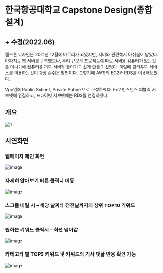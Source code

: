 # 한국항공대학교 Capstone Design(종합 설계)
## + 수정(2022.06)
캡스톤 디자인은 2021년 12월에 마무리가 되었지만, 서버와 관련해서 아쉬움이 남았다.
아파치로 웹 서버를 구축했으나, 우리 규모의 프로젝트에 따로 서버용 컴퓨터가 있는것은 아니기에 컴퓨터를 꺼도 서버가 돌아가고 싶게 만들고 싶었다.
이럴때 클라우드 서비스를 이용하는것이 가장 손쉬운 방법이다.
그렇기에 AWS의 EC2와 RDS를 이용해보았다.

Vpc안에 Public Subnet, Private Subnet으로 구성하였다.
Ec2 인스턴스 퍼블릭 서브넷에 연결하고, 프라이빗 서브넷에는 RDS를 연결하였다. 



## 개요
![1](https://user-images.githubusercontent.com/55667589/198886994-8b6c2bf9-9f16-4c79-a645-498d76a6993b.jpg)

## 시연화면

### 웹페이지 메인 화면
![image](https://user-images.githubusercontent.com/55667589/146503819-25191981-f4b1-4c9d-a8a9-5370e9d69eff.png)

### 자세히 알아보기 버튼 클릭시 이동
![image](https://user-images.githubusercontent.com/55667589/146503901-1bb46c95-96d3-4375-af7e-9b7585525fc8.png)

### 스크롤 내릴 시 – 해당 날짜와 전전날까지의 상위 TOP10 키워드 
![image](https://user-images.githubusercontent.com/55667589/146504031-39adb9c3-8e1b-4a70-b0cb-1fcd20018900.png)

### 원하는 키워드 클릭시 – 화면 넘어감
![image](https://user-images.githubusercontent.com/55667589/146503819-25191981-f4b1-4c9d-a8a9-5370e9d69eff.png)

### 카테고리 별 TOP5 키워드 및 키워드의 기사 댓글 반응 확인 가능
![image](https://user-images.githubusercontent.com/55667589/146504080-2843c6d3-7ca7-4c05-906e-5b8a06211e16.png)
